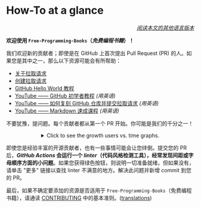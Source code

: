 # How-To at a glance

<div align="right" markdown="1">

*[阅读本文的其他语言版本](../README.md#translations)*

</div>

**欢迎使用 `Free-Programming-Books`（*免费编程书籍*）！**

我们欢迎新的贡献者；即使是在 GitHub 上首次提出 Pull Request (PR) 的人。如果您是其中之一，那么以下资源可能会有所帮助：

* [关于拉取请求](https://docs.github.com/cn/pull-requests/collaborating-with-pull-requests/proposing-changes-to-your-work-with-pull-requests/about-pull-requests)
* [创建拉取请求](https://docs.github.com/cn/pull-requests/collaborating-with-pull-requests/proposing-changes-to-your-work-with-pull-requests/creating-a-pull-request)
* [GitHub Hello World 教程](https://docs.github.com/cn/get-started/quickstart/hello-world)
* [YouTube —— GitHub 初学者教程](https://www.youtube.com/watch?v=0fKg7e37bQE) *(用英语)*
* [YouTube —— 如何复刻 GitHub 仓库并提交拉取请求](https://www.youtube.com/watch?v=G1I3HF4YWEw) *(用英语)*
* [YouTube —— Markdown 速成课程](https://www.youtube.com/watch?v=HUBNt18RFbo) *(用英语)*


不要犹豫，提问题。每个贡献者都从第一个 PR 开始。你可能是我们的千分之一！

<details align="center" markdown="1">
<summary>Click to see the growth users vs. time graphs.</summary>

[![EbookFoundation/free-programming-books's Contributor over time Graph](https://contributor-overtime-api.apiseven.com/contributors-svg?chart=contributorOverTime&repo=ebookfoundation/free-programming-books)](https://www.apiseven.com/en/contributor-graph?chart=contributorOverTime&repo=ebookfoundation/free-programming-books)

[![EbookFoundation/free-programming-books's Monthly Active Contributors graph](https://contributor-overtime-api.apiseven.com/contributors-svg?chart=contributorMonthlyActivity&repo=ebookfoundation/free-programming-books)](https://www.apiseven.com/en/contributor-graph?chart=contributorMonthlyActivity&repo=ebookfoundation/free-programming-books)

NOTE: Contribution spikes use to match with the [Hacktoberfest event](https://hacktoberfest.digitalocean.com) dates.

</details>

即使您是经验丰富的开源贡献者，也有一些事情可能会让您绊倒。提交您的 PR 后，***GitHub Actions* 会运行一个 *linter*（代码风格检测工具），经常发现间距或字母顺序方面的小问题**。如果您获得绿色按钮，则说明一切准备就绪，但如果没有，请单击 "更多" 链接以查找 linter 不满意的地方。解决此问题并新增 commit 到您的 PR。

最后，如果不确定要添加的资源是否适用于 `Free-Programming-Books`（免费编程书籍），请通读 [CONTRIBUTING](CONTRIBUTING-zh.md) 中的基本准则。([translations](../README.md#translations))
